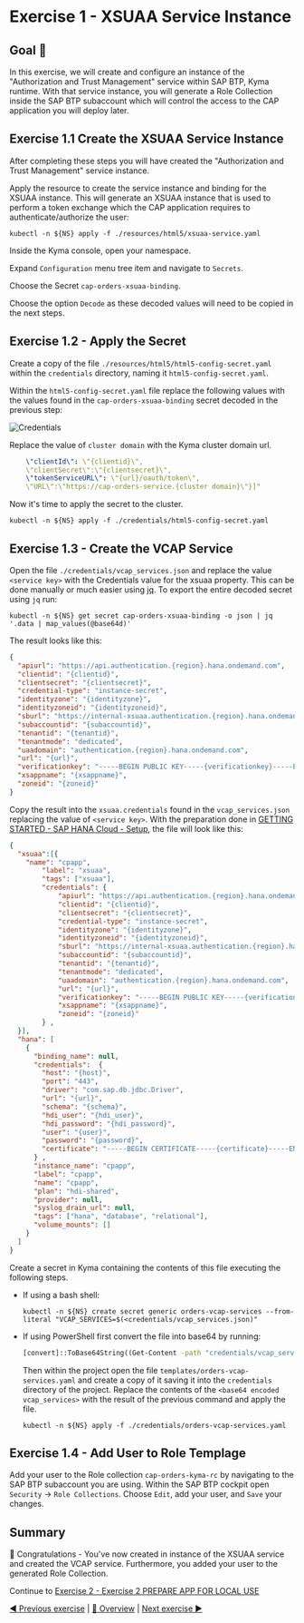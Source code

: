 # Exercise 1 - XSUAA Service Instance

## Goal 🎯

In this exercise, we will create and configure an instance of the "Authorization and Trust Management" service within SAP BTP, Kyma runtime. With that service instance, you will generate a Role Collection inside the SAP BTP subaccount which will control the access to the CAP application you will deploy later.

## Exercise 1.1 Create the XSUAA Service Instance

After completing these steps you will have created the "Authorization and Trust Management" service instance.

Apply the resource to create the service instance and binding for the XSUAA instance. This will generate an XSUAA instance that is used to perform a token exchange which the CAP application requires to authenticate/authorize the user:

```shell
kubectl -n ${NS} apply -f ./resources/html5/xsuaa-service.yaml
```

Inside the Kyma console, open your namespace.

Expand `Configuration` menu tree item and navigate to `Secrets`.

Choose the Secret `cap-orders-xsuaa-binding`.

Choose the option `Decode` as these decoded values will need to be copied in the next steps.

## Exercise 1.2 - Apply the Secret

Create a copy of the file `./resources/html5/html5-config-secret.yaml` within the `credentials` directory, naming it `html5-config-secret.yaml`.

Within the `html5-config-secret.yaml` file replace the following values with the values found in the `cap-orders-xsuaa-binding` secret decoded in the previous step:

![Credentials](/exercises/ex1/images/01_01_001.png)

Replace the value of `cluster domain` with the Kyma cluster domain url.

```yaml
    \"clientId\": \"{clientid}\",
    \"clientSecret\":\"{clientsecret}\",
    \"tokenServiceURL\": \"{url}/oauth/token\",
    \"URL\":\"https://cap-orders-service.{cluster domain}\"}]"
```

Now it's time to apply the secret to the cluster.

```shell
kubectl -n ${NS} apply -f ./credentials/html5-config-secret.yaml
```

## Exercise 1.3 - Create the VCAP Service

Open the file `./credentials/vcap_services.json` and replace the value `<service key>` with the Credentials value for the xsuaa property. This can be done manually or much easier using [jq](https://stedolan.github.io/jq/download/). To export the entire decoded secret using `jq` run:

```shell
kubectl -n ${NS} get secret cap-orders-xsuaa-binding -o json | jq '.data | map_values(@base64d)'
```

The result looks like this:

```json
{
  "apiurl": "https://api.authentication.{region}.hana.ondemand.com",
  "clientid": "{clientid}",
  "clientsecret": "{clientsecret}",
  "credential-type": "instance-secret",
  "identityzone": "{identityzone}",
  "identityzoneid": "{identityzoneid}",
  "sburl": "https://internal-xsuaa.authentication.{region}.hana.ondemand.com",
  "subaccountid": "{subaccountid}",
  "tenantid": "{tenantid}",
  "tenantmode": "dedicated",
  "uaadomain": "authentication.{region}.hana.ondemand.com",
  "url": "{url}",
  "verificationkey": "-----BEGIN PUBLIC KEY-----{verificationkey}-----END PUBLIC KEY-----",
  "xsappname": "{xsappname}",
  "zoneid": "{zoneid}"
}
```

Copy the result into the `xsuaa.credentials` found in the `vcap_services.json` replacing the value of `<service key>`. With the preparation done in [GETTING STARTED - SAP HANA Cloud - Setup](../ex0/README.md#setup), the file will look like this:

```json
{
  "xsuaa":[{
    "name": "cpapp",
        "label": "xsuaa",
        "tags": ["xsuaa"],
        "credentials": {
            "apiurl": "https://api.authentication.{region}.hana.ondemand.com",
            "clientid": "{clientid}",
            "clientsecret": "{clientsecret}",
            "credential-type": "instance-secret",
            "identityzone": "{identityzone}",
            "identityzoneid": "{identityzoneid}",
            "sburl": "https://internal-xsuaa.authentication.{region}.hana.ondemand.com",
            "subaccountid": "{subaccountid}",
            "tenantid": "{tenantid}",
            "tenantmode": "dedicated",
            "uaadomain": "authentication.{region}.hana.ondemand.com",
            "url": "{url}",
            "verificationkey": "-----BEGIN PUBLIC KEY-----{verificationkey}-----END PUBLIC KEY-----",
            "xsappname": "{xsappname}",
            "zoneid": "{zoneid}"
        } ,
  }],
  "hana": [
    {
      "binding_name": null,
      "credentials":  {
        "host": "{host}",
        "port": "443",
        "driver": "com.sap.db.jdbc.Driver",
        "url": "{url}",
        "schema": "{schema}",
        "hdi_user": "{hdi_user}",
        "hdi_password": "{hdi_password}",
        "user": "{user}",
        "password": "{password}",
        "certificate": "-----BEGIN CERTIFICATE-----{certificate}-----END CERTIFICATE-----"
      } ,
      "instance_name": "cpapp",
      "label": "cpapp",
      "name": "cpapp",
      "plan": "hdi-shared",
      "provider": null,
      "syslog_drain_url": null,
      "tags": ["hana", "database", "relational"],
      "volume_mounts": []
    }
  ]
}
```

Create a secret in Kyma containing the contents of this file executing the following steps.

* If using a bash shell:
  
  ```shell
  kubectl -n ${NS} create secret generic orders-vcap-services --from-literal "VCAP_SERVICES=$(<credentials/vcap_services.json)"
  ```
  
* If using PowerShell first convert the file into base64 by running:

  ```cmd
  [convert]::ToBase64String((Get-Content -path "credentials/vcap_services.json" -Encoding byte))
  ```

  Then within the project open the file `templates/orders-vcap-services.yaml` and create a copy of it saving it into the `credentials` directory of the project. Replace the contents of the `<base64 encoded vcap_services>` with the result of the previous command and apply the file.

  ```shell
  kubectl -n ${NS} apply -f ./credentials/orders-vcap-services.yaml
  ```

## Exercise 1.4 - Add User to Role Templage

Add your user to the Role collection `cap-orders-kyma-rc` by navigating to the SAP BTP subaccount you are using. Within the SAP BTP cockpit open `Security` -> `Role Collections`. Choose `Edit`, add your user, and `Save` your changes.

## Summary

🎉 Congratulations - You've now created in instance of the XSUAA service and created the VCAP service. Furthermore, you added your user to the generated Role Collection.

Continue to [Exercise 2 - Exercise 2 PREPARE APP FOR LOCAL USE](../ex2/README.md)

[◀ Previous exercise](../ex0/README.md) | [🔼 Overview](../../README.md) | [Next exercise ▶](../ex2/README.md)
